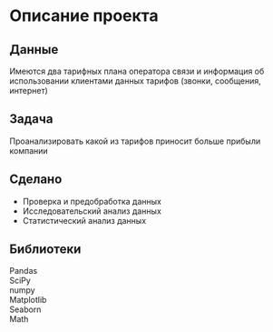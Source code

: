 # Описание проекта
## Данные
Имеются два тарифных плана оператора связи и информация об использовании клиентами данных тарифов (звонки, сообщения, интернет)
## Задача
Проанализировать какой из тарифов приносит больше прибыли компании
## Сделано
- Проверка и предобработка данных
- Исследовательский анализ данных
- Статистический анализ данных
## Библиотеки
Pandas  
SciPy  
numpy  
Matplotlib  
Seaborn  
Math
